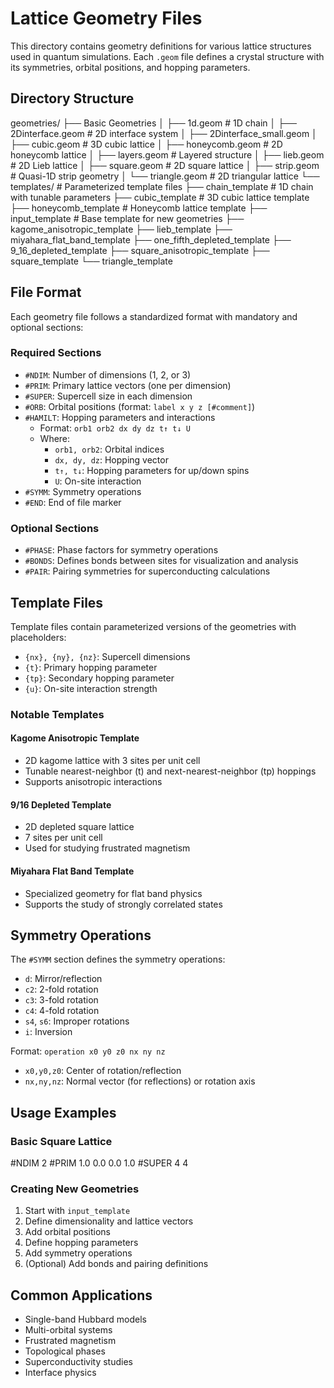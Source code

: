# Lattice Geometry Files

This directory contains geometry definitions for various lattice structures used in quantum simulations. Each `.geom` file defines a crystal structure with its symmetries, orbital positions, and hopping parameters.

## Directory Structure

geometries/
├── Basic Geometries
│ ├── 1d.geom # 1D chain
│ ├── 2Dinterface.geom # 2D interface system
│ ├── 2Dinterface_small.geom
│ ├── cubic.geom # 3D cubic lattice
│ ├── honeycomb.geom # 2D honeycomb lattice
│ ├── layers.geom # Layered structure
│ ├── lieb.geom # 2D Lieb lattice
│ ├── square.geom # 2D square lattice
│ ├── strip.geom # Quasi-1D strip geometry
│ └── triangle.geom # 2D triangular lattice
└── templates/ # Parameterized template files
├── chain_template # 1D chain with tunable parameters
├── cubic_template # 3D cubic lattice template
├── honeycomb_template # Honeycomb lattice template
├── input_template # Base template for new geometries
├── kagome_anisotropic_template
├── lieb_template
├── miyahara_flat_band_template
├── one_fifth_depleted_template
├── 9_16_depleted_template
├── square_anisotropic_template
├── square_template
└── triangle_template



## File Format

Each geometry file follows a standardized format with mandatory and optional sections:

### Required Sections

- `#NDIM`: Number of dimensions (1, 2, or 3)
- `#PRIM`: Primary lattice vectors (one per dimension)
- `#SUPER`: Supercell size in each dimension
- `#ORB`: Orbital positions (format: `label x y z [#comment]`)
- `#HAMILT`: Hopping parameters and interactions
  - Format: `orb1 orb2 dx dy dz t↑ t↓ U`
  - Where:
    - `orb1, orb2`: Orbital indices
    - `dx, dy, dz`: Hopping vector
    - `t↑, t↓`: Hopping parameters for up/down spins
    - `U`: On-site interaction
- `#SYMM`: Symmetry operations
- `#END`: End of file marker

### Optional Sections

- `#PHASE`: Phase factors for symmetry operations
- `#BONDS`: Defines bonds between sites for visualization and analysis
- `#PAIR`: Pairing symmetries for superconducting calculations

## Template Files

Template files contain parameterized versions of the geometries with placeholders:
- `{nx}, {ny}, {nz}`: Supercell dimensions
- `{t}`: Primary hopping parameter
- `{tp}`: Secondary hopping parameter
- `{u}`: On-site interaction strength

### Notable Templates

#### Kagome Anisotropic Template
- 2D kagome lattice with 3 sites per unit cell
- Tunable nearest-neighbor (t) and next-nearest-neighbor (tp) hoppings
- Supports anisotropic interactions

#### 9/16 Depleted Template
- 2D depleted square lattice
- 7 sites per unit cell
- Used for studying frustrated magnetism

#### Miyahara Flat Band Template
- Specialized geometry for flat band physics
- Supports the study of strongly correlated states

## Symmetry Operations

The `#SYMM` section defines the symmetry operations:
- `d`: Mirror/reflection
- `c2`: 2-fold rotation
- `c3`: 3-fold rotation
- `c4`: 4-fold rotation
- `s4`, `s6`: Improper rotations
- `i`: Inversion

Format: `operation x0 y0 z0 nx ny nz`
- `x0,y0,z0`: Center of rotation/reflection
- `nx,ny,nz`: Normal vector (for reflections) or rotation axis

## Usage Examples

### Basic Square Lattice

#NDIM
2
#PRIM
1.0 0.0
0.0 1.0
#SUPER
4 4

### Creating New Geometries

1. Start with `input_template`
2. Define dimensionality and lattice vectors
3. Add orbital positions
4. Define hopping parameters
5. Add symmetry operations
6. (Optional) Add bonds and pairing definitions

## Common Applications

- Single-band Hubbard models
- Multi-orbital systems
- Frustrated magnetism
- Topological phases
- Superconductivity studies
- Interface physics
